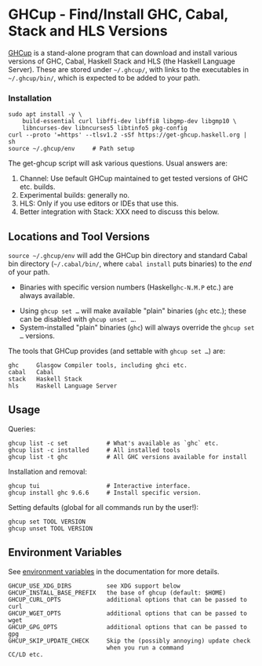 GHCup - Find/Install GHC, Cabal, Stack and HLS Versions
=======================================================

[GHCup] is a stand-alone program that can download and install various
versions of GHC, Cabal, Haskell Stack and HLS (the Haskell Language
Server). These are stored under `~/.ghcup/`, with links to the executables
in `~/.ghcup/bin/`, which is expected to be added to your path.

### Installation

    sudo apt install -y \
        build-essential curl libffi-dev libffi8 libgmp-dev libgmp10 \
        libncurses-dev libncurses5 libtinfo5 pkg-config
    curl --proto '=https' --tlsv1.2 -sSf https://get-ghcup.haskell.org | sh
    source ~/.ghcup/env     # Path setup

The get-ghcup script will ask various questions. Usual answers are:
1. Channel: Use `D`efault GHCup maintained to get tested versions of GHC
   etc. builds.
2. Experimental builds: generally no.
3. HLS: Only if you use editors or IDEs that use this.
4. Better integration with Stack: XXX need to discuss this below.


Locations and Tool Versions
---------------------------

`source ~/.ghcup/env` will add the GHCup bin directory and standard Cabal
bin directory (`~/.cabal/bin/`, where `cabal install` puts binaries) to the
_end_ of your path.
* Binaries with specific version numbers (Haskell`ghc-N.M.P` etc.) are always
  available.
- Using `ghcup set …` will make available "plain" binaries (`ghc` etc.);
  these can be disabled with `ghcup unset …`.
- System-installed "plain" binaries (`ghc`) will always override the
  `ghcup set …` versions.

The tools that GHCup provides (and settable with `ghcup set …`) are:

    ghc     Glasgow Compiler tools, including ghci etc.
    cabal   Cabal
    stack   Haskell Stack
    hls     Haskell Language Server


Usage
-----

Queries:

    ghcup list -c set           # What's available as `ghc` etc.
    ghcup list -c installed     # All installed tools
    ghcup list -t ghc           # All GHC versions available for install

Installation and removal:

    ghcup tui                   # Interactive interface.
    ghcup install ghc 9.6.6     # Install specific version.

Setting defaults (global for all commands run by the user!):

    ghcup set TOOL VERSION
    ghcup unset TOOL VERSION


Environment Variables
---------------------

See [environment variables] in the documentation for more details.

    GHCUP_USE_XDG_DIRS          see XDG support below
    GHCUP_INSTALL_BASE_PREFIX   the base of ghcup (default: $HOME)
    GHCUP_CURL_OPTS             additional options that can be passed to curl
    GHCUP_WGET_OPTS             additional options that can be passed to wget
    GHCUP_GPG_OPTS              additional options that can be passed to gpg
    GHCUP_SKIP_UPDATE_CHECK     Skip the (possibly annoying) update check
                                when you run a command
    CC/LD etc.



<!-------------------------------------------------------------------->
[GHCup]: https://www.haskell.org/ghcup/
[User Guide]: https://www.haskell.org/ghcup/guide/
[environment variables]: https://www.haskell.org/ghcup/guide/#env-variables
